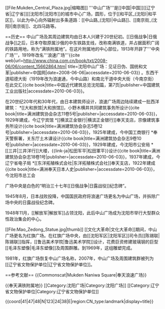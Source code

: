 [[File:Mukden_Central_Plaza.jpg|缩略图]]
'''中山广场'''是[[中国|中国]][[辽宁省|辽宁省]][[沈阳市|沈阳市]]的城市中心广场，圆形，位于[[和平区_(沈阳)|和平区]]，以此为中心向外辐射出多条道路：[[中山路_(沈阳)|中山路]]、[[南京街_(沈阳)|南京街]]、北四马路等。

==历史==
中山广场及其周边建筑均由日本人兴建于20世纪初。[[日俄战争|日俄战争]]之后，日本夺取原属沙俄的中东铁路支线，改称南满铁道，并占据面积广阔的铁路用地，称为“满铁附属地”。在这片附属地的中心部位，1913年开辟了'''中央广场'''，1919年改名'''浪速广场'''<ref>{{cite web|url=http://www.china.com.cn/book/txt/2008-06/06/content_15662864.htm| title=沈阳中山广场：见证日伪、国统和文革|publisher=中国网|date=2008-06-06|accessdate=2010-06-03}}</ref> 。东西干道昭德大街（1919年改为浪速通，今中山路）和南北干道中央大街（今南京街）在此交汇<ref>{{cite book|title=中国近代建筑总览沈阳篇，第7页|publisher=中国建筑工业出版社|accessdate=2010-06-03}}</ref>。

在20世纪20年代和30年代，由日本建筑师设计，浪速广场周边陆续建成一批西洋建筑：
*[[大和旅馆|大和旅馆]]，小野木横井共同建筑事务所设计<ref>{{cite book|title=满洲建筑协会杂志11卷5号|publisher=|accessdate=2010-06-03}}</ref>，1929年建成，今辽宁宾馆
*[[横滨正金银行|横滨正金银行]]奉天支店，宗像建筑事务所设计<ref>{{cite book|title=满洲建筑协会杂志5卷12号|publisher=|accessdate=2010-06-03}}</ref>，1925年建成，今中国工商银行
*奉天警察署，关东厅土木课设计<ref>{{cite book|title=满洲建筑协会杂志9卷10号|publisher=|accessdate=2010-06-03}}</ref>，1929年建成，今沈阳市公安局
*[[三井|三井洋行]]大楼，{{link-ja|松田军平|松田軍平}}设计<ref>{{cite book|title=满洲建筑协会杂志18卷1号|publisher=|accessdate=2010-06-03}}</ref>，1937年建成，今辽宁省电子局
*[[东洋拓殖株式会社|东洋拓殖株式会社]]奉天支店，1922年建成<ref>{{cite book|title=满洲奉天日本人史|publisher=|accessdate=2010-06-03}}</ref>，今沈阳市总工会

广场中央是白色的“明治三十七年[[日俄战争|日露战役]]纪念碑”。

1945年8月，日本战败投降，中国国民政府将浪速广场更名为中山广场，并拆除广场中央的日露战役纪念碑。

1948年11月，[[解放军|解放军]]占领沈阳，此后中山广场成为沈阳市举行大型群众性政治集会的中心。

[[File:Mao_Zedong_Statue.jpg|thumb]]
[[文化大革命|文化大革命]]期间，中山广场更名为红旗广场。在红旗广场中央，由[[沈阳军区|沈阳军区]]司令员[[陈锡联|陈锡联]]指挥，[[鲁迅美术学院|鲁迅美术学院]]设计，花费巨资修建玻璃钢的巨型[[毛泽东塑像|毛泽东塑像]]及周围群雕。到1969年，这组雕塑完成。

1981年，红旗广场恢复中山广场名称，2007年，中山广场及周围建筑群被列为[[辽宁省文物保护单位|辽宁省文物保护单位]]。

==参考文献==
{{Commonscat|Mukden Naniwa Square|奉天浪速广场}}
<div class="references-small">
<references />
</div>
{{奉天满铁附属地}}
[[Category:沈阳广场|Category:沈阳广场]]
[[Category:辽宁省文物保护单位|Category:辽宁省文物保护单位]]

{{coord|41|47|48|N|123|24|38|E|region:CN_type:landmark|display=title}}